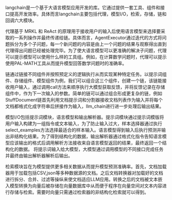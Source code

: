 langchain是一个基于大语言模型应用开发的库。它通过提供一套工具、组件和接口提高开发效率。具体而言langchain主要包括代理，模型I/O，检索，存储，链和回调六大模块。

代理基于 MRKL 和 ReAct 的原理用于接收用户的输入后使用语言模型来选择要采取的一系列操作并最终传递给链。具体而言，AgentExecutor通过迭代的方式将问题拆分为多个子问题，每一个新问题的内容是由上一个问题的结果与观察得出直到代理得出问题已经被处理完毕。为了使大语言模型可以更准确的解决子问题，代理可以提示模型可以使用什么样的工具组。例如，在计算数学问题时，代理可以提示使用PAL-MATH工具从而提升模型回答数学问题时的准确率。

链通过链接不同组件并按照预定义的逻辑执行从而实现某种特定任务。以提示词组件、存储组件、模型组件为例，我们可以组合这三个组件，创建一个链，该链能接收用户输入，通过调用call方法来顺序执行大模型获取反馈，并将反馈记录在存储组件中，作为下一次输入的参数。简单的链可以通过组合形成更复杂的链，例如StuffDocument链首先利用文档提示词和分割器接收文档列表作为输入并将每个文档都格式化成字符串后拼接作为输入，llm_chain进行进一步处理后输出结果。

模型I/O包括提示词模块，语言模型和输出解析器。提示词模块通过提示词模版将用户输入构建为一组指令或文本输入，为了防止输入过大，样本选择器通过执行select_examples方法选择最适合的样本输入。语言模型得到输入后执行预测并输出非结构化结果。为了得到结构化的数据，输出解析器通过格式化指令告知语言模型应该输出的格式后调用解析方法接收来自语言模型返回的结果，最终返回一个结构化的数据。
将提示词输入给大模型，大模型通过调用模型的不同接口完成任务并最终由输出解析器解析后输出。

检索模块旨在为模型提供更多相关数据从而提升模型预测准确率。首先，文档加载器用于加载包括CSV,json等多种数据源的文档。之后文档转换器对加载好的文档进行拆分、合并、过滤等操纵来使文档适应LLM应用。转换之后的文档被文本嵌入模型转换为向量后被存储在向量数据库中从而便于程序在向量空间对文本内容进行存储与检索。需要时向量只需通过检索器的非结构化检索就可以得到。
